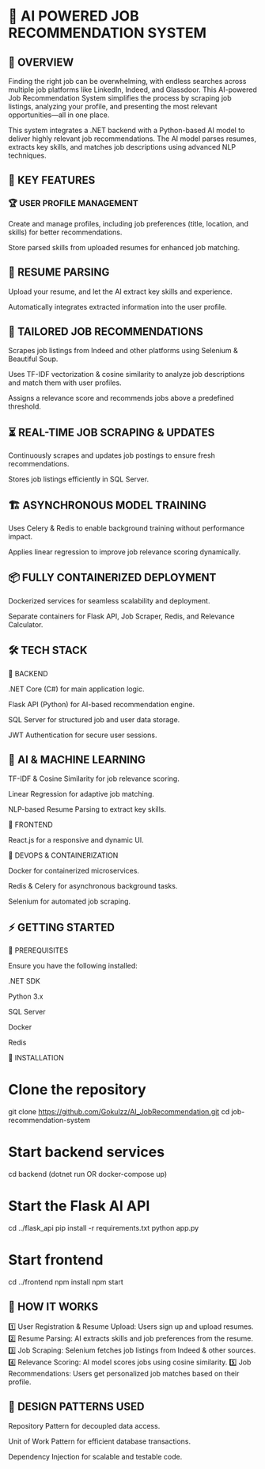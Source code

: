 # 🚀 AI POWERED JOB RECOMMENDATION SYSTEM 

## 🌟 OVERVIEW

Finding the right job can be overwhelming, with endless searches across multiple job platforms like LinkedIn, Indeed, and Glassdoor. This AI-powered Job Recommendation System simplifies the process by scraping job listings, analyzing your profile, and presenting the most relevant opportunities—all in one place.

This system integrates a .NET backend with a Python-based AI model to deliver highly relevant job recommendations. The AI model parses resumes, extracts key skills, and matches job descriptions using advanced NLP techniques.

## 🔑 KEY FEATURES

### 🏆 USER PROFILE MANAGEMENT

Create and manage profiles, including job preferences (title, location, and skills) for better recommendations.

Store parsed skills from uploaded resumes for enhanced job matching.

## 📄 RESUME PARSING

Upload your resume, and let the AI extract key skills and experience.

Automatically integrates extracted information into the user profile.

## 🎯 TAILORED JOB RECOMMENDATIONS

Scrapes job listings from Indeed and other platforms using Selenium & Beautiful Soup.

Uses TF-IDF vectorization & cosine similarity to analyze job descriptions and match them with user profiles.

Assigns a relevance score and recommends jobs above a predefined threshold.

## ⏳ REAL-TIME JOB SCRAPING & UPDATES

Continuously scrapes and updates job postings to ensure fresh recommendations.

Stores job listings efficiently in SQL Server.

## 🏗 ASYNCHRONOUS MODEL TRAINING

Uses Celery & Redis to enable background training without performance impact.

Applies linear regression to improve job relevance scoring dynamically.

## 📦 FULLY CONTAINERIZED DEPLOYMENT

Dockerized services for seamless scalability and deployment.

Separate containers for Flask API, Job Scraper, Redis, and Relevance Calculator.

## 🛠 TECH STACK

🔹 BACKEND

.NET Core (C#) for main application logic.

Flask API (Python) for AI-based recommendation engine.

SQL Server for structured job and user data storage.

JWT Authentication for secure user sessions.

## 🔹 AI & MACHINE LEARNING

TF-IDF & Cosine Similarity for job relevance scoring.

Linear Regression for adaptive job matching.

NLP-based Resume Parsing to extract key skills.

🔹 FRONTEND

React.js for a responsive and dynamic UI.

🔹 DEVOPS & CONTAINERIZATION

Docker for containerized microservices.

Redis & Celery for asynchronous background tasks.

Selenium for automated job scraping.

## ⚡ GETTING STARTED

🔹 PREREQUISITES

Ensure you have the following installed:

.NET SDK

Python 3.x

SQL Server

Docker

Redis

🔹 INSTALLATION

# Clone the repository
git clone  https://github.com/Gokulzz/AI_JobRecommendation.git
cd job-recommendation-system

# Start backend services
cd backend
(dotnet run OR docker-compose up)

# Start the Flask AI API
cd ../flask_api
pip install -r requirements.txt
python app.py

# Start frontend
cd ../frontend
npm install
npm start

## 🎯 HOW IT WORKS

1️⃣ User Registration & Resume Upload: Users sign up and upload resumes.
2️⃣ Resume Parsing: AI extracts skills and job preferences from the resume.
3️⃣ Job Scraping: Selenium fetches job listings from Indeed & other sources.
4️⃣ Relevance Scoring: AI model scores jobs using cosine similarity.
5️⃣ Job Recommendations: Users get personalized job matches based on their profile.

## 📜 DESIGN PATTERNS USED

Repository Pattern for decoupled data access.

Unit of Work Pattern for efficient database transactions.

Dependency Injection for scalable and testable code.
